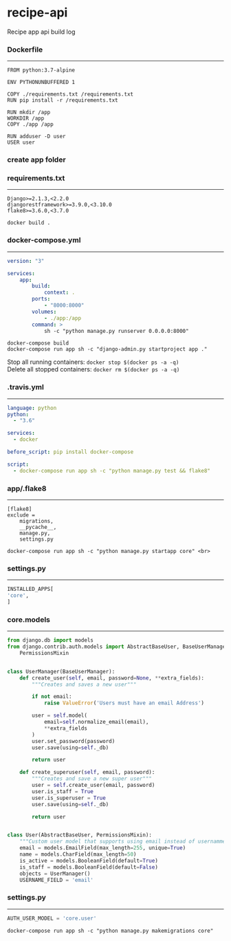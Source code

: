# recipe-api
Recipe app api build log

### Dockerfile
---
```
FROM python:3.7-alpine

ENV PYTHONUNBUFFERED 1

COPY ./requirements.txt /requirements.txt
RUN pip install -r /requirements.txt

RUN mkdir /app
WORKDIR /app
COPY ./app /app

RUN adduser -D user
USER user

```
### create app folder

### requirements.txt
---
```
Django>=2.1.3,<2.2.0
djangorestframework>=3.9.0,<3.10.0
flake8>=3.6.0,<3.7.0
```

`docker build .`

### docker-compose.yml
---
```yml
version: "3"

services:
    app:
        build:
            context: .
        ports:
            - "8000:8000"
        volumes:
            - ./app:/app
        command: >
            sh -c "python manage.py runserver 0.0.0.0:8000"
```

`docker-compose build` <br>
`docker-compose run app sh -c "django-admin.py startproject app ."` <br>

Stop all running containers: `docker stop $(docker ps -a -q)` <br>
Delete all stopped containers: `docker rm $(docker ps -a -q)`


### .travis.yml
---
```yml
language: python
python:
  - "3.6"

services: 
  - docker

before_script: pip install docker-compose

script:
  - docker-compose run app sh -c "python manage.py test && flake8"
```

### app/.flake8
---
```
[flake8]
exclude =
    migrations,
    __pycache__,
    manage.py,
    settings.py
```

``docker-compose run app sh -c "python manage.py startapp core" <br>``

### settings.py
---
```python
INSTALLED_APPS[
'core',
]
```

### core.models
---
```python
from django.db import models
from django.contrib.auth.models import AbstractBaseUser, BaseUserManager,\
    PermissionsMixin


class UserManager(BaseUserManager):
    def create_user(self, email, password=None, **extra_fields):
        """Creates and saves a new user"""

        if not email:
            raise ValueError('Users must have an email Address')

        user = self.model(
            email=self.normalize_email(email),
            **extra_fields
        )
        user.set_password(password)
        user.save(using=self._db)

        return user

    def create_superuser(self, email, password):
        """Creates and save a new super user"""
        user = self.create_user(email, password)
        user.is_staff = True
        user.is_superuser = True
        user.save(using=self._db)

        return user


class User(AbstractBaseUser, PermissionsMixin):
    """Custom user model that supports using email instead of usernamme"""
    email = models.EmailField(max_length=255, unique=True)
    name = models.CharField(max_length=50)
    is_active = models.BooleanField(default=True)
    is_staff = models.BooleanField(default=False)
    objects = UserManager()
    USERNAME_FIELD = 'email'

```

### settings.py 
---
```python
AUTH_USER_MODEL = 'core.user'
```

`docker-compose run app sh -c "python manage.py makemigrations core"`
